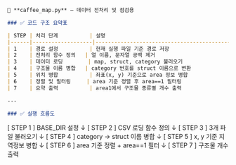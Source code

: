 ```markdown
📂 **caffee_map.py** — 데이터 전처리 및 점검용

### ✅ 코드 구조 요약표

| STEP | 처리 단계          | 설명                                               | 사용 문법/함수                                |
|------|-------------------|----------------------------------------------------|----------------------------------------------|
| 1    | 경로 설정          | 현재 실행 파일 기준 경로 저장                     | `os.path.dirname(os.path.abspath(__file__))` |
| 2    | 전처리 함수 정의   | 열 이름, 문자열 공백 제거                         | `str.strip()`, `select_dtypes()`             |
| 3    | 데이터 로딩        | map, struct, category 불러오기                    | `pd.read_csv()`                              |
| 4    | 구조물 이름 병합   | category 번호를 struct 이름으로 변환              | `merge(on='category')`                       |
| 5    | 위치 병합          | 좌표(x, y) 기준으로 area 정보 병합               | `merge(on=['x', 'y'])`                        |
| 6    | 정렬 및 필터링     | area 기준 정렬 후 area==1 필터링                 | `sort_values()`, Boolean Indexing            |
| 7    | 요약 출력          | area1에서 구조물 종류별 개수 출력                | `value_counts()`                             |

---

### ✅ 실행 흐름도

```
[ STEP 1 ] BASE_DIR 설정
      ↓
[ STEP 2 ] CSV 로딩 함수 정의
      ↓
[ STEP 3 ] 3개 파일 불러오기
      ↓
[ STEP 4 ] category → struct 이름 병합
      ↓
[ STEP 5 ] x, y 기준 지역정보 병합
      ↓
[ STEP 6 ] area 기준 정렬 + area==1 필터
      ↓
[ STEP 7 ] 구조물 개수 출력
```
```

